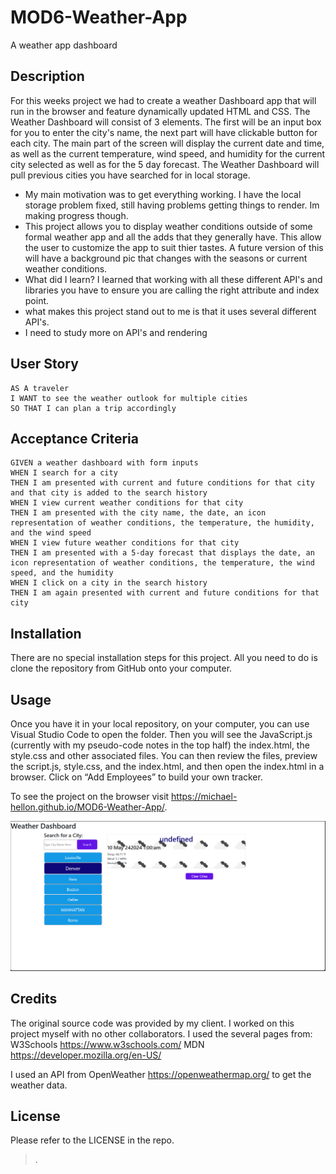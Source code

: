 # MOD6-Weather-App
A weather app dashboard

## Description

For this weeks project we had to create a weather Dashboard app that will run in the browser and feature dynamically updated HTML and CSS. The Weather Dashboard will consist of 3 elements. The first will be an input box for you to enter the city's name, the next part will have clickable button for each city. The main part of the screen will display the current date and time, as well as the current temperature, wind speed, and humidity for the current city selected as well as for the 5 day forecast. The Weather Dashboard will pull previous cities you have searched for in local storage. 

- My main motivation was to get everything working. I have the local storage problem fixed, still having problems getting things to render. Im making progress though.
- This project allows you to display weather conditions outside of some formal weather app and all the adds that they generally have. This allow the user to customize the app to suit thier tastes. A future version of this will have a background pic that changes with the seasons or current weather conditions.
- What did I learn? I learned that working with all these different API's and libraries you have to ensure you are calling the right attribute and index point.  
- what makes this project stand out to me is that it uses several different API's.
- I need to study more on API's and rendering

## User Story

```
AS A traveler
I WANT to see the weather outlook for multiple cities
SO THAT I can plan a trip accordingly
```

## Acceptance Criteria

```
GIVEN a weather dashboard with form inputs
WHEN I search for a city
THEN I am presented with current and future conditions for that city and that city is added to the search history
WHEN I view current weather conditions for that city
THEN I am presented with the city name, the date, an icon representation of weather conditions, the temperature, the humidity, and the wind speed
WHEN I view future weather conditions for that city
THEN I am presented with a 5-day forecast that displays the date, an icon representation of weather conditions, the temperature, the wind speed, and the humidity
WHEN I click on a city in the search history
THEN I am again presented with current and future conditions for that city
```

## Installation

There are no special installation steps for this project. All you need to do is clone the repository from GitHub onto your computer.

## Usage

Once you have it in your local repository, on your computer, you can use Visual Studio Code to open the folder. Then you will see the JavaScript.js (currently with my pseudo-code notes in the top half) the index.html, the style.css and other associated files. You can then review the files, preview the script.js, style.css, and the index.html, and then open the index.html in a browser. Click on “Add Employees” to build your own tracker.


To see the project on the browser visit <https://michael-hellon.github.io/MOD6-Weather-App/>.


![screenshot](/assets/images/screenshot.png)


## Credits

The original source code was provided by my client. I worked on this project myself with no other collaborators. I used the several pages from:
 W3Schools <https://www.w3schools.com/>
 MDN <https://developer.mozilla.org/en-US/> 
 
I used an API from OpenWeather <https://openweathermap.org/> to get the weather data. 
 

## License

Please refer to the LICENSE in the repo.



>.



